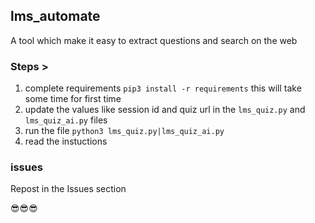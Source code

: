 ## lms_automate
A tool which make it easy to extract questions and search on the web

### Steps >
1. complete requirements `pip3 install -r requirements` this will take some time for first time
2. update the values like session id and quiz url in the `lms_quiz.py` and `lms_quiz_ai.py` files
3. run the file `python3 lms_quiz.py|lms_quiz_ai.py`
4. read the instuctions 

### issues 
Repost in the Issues section

😎😎😎